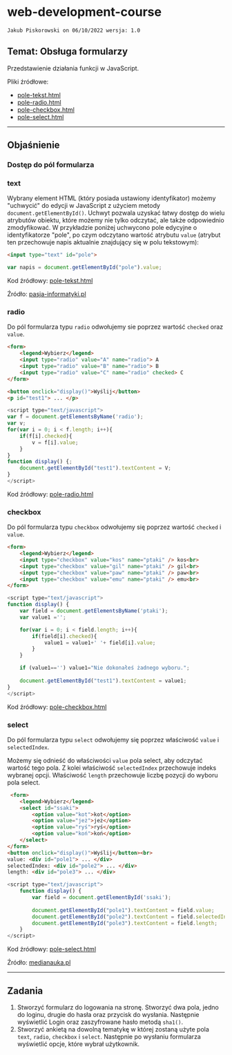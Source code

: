 # web-development-course

`Jakub Piskorowski on 06/10/2022 wersja: 1.0`

## Temat: Obsługa formularzy

Przedstawienie działania funkcji w JavaScript.

Pliki źródłowe: 
- [pole-tekst.html](pole-tekst.html)
- [pole-radio.html](pole-radio.html)
- [pole-checkbox.html](pole-checkbox.html)
- [pole-select.html](pole-select.html)

---

## Objaśnienie


### Dostęp do pól formularza

### text

Wybrany element HTML (który posiada ustawiony identyfikator) możemy "uchwycić" do edycji w JavaScript z użyciem metody `document.getElementById()`. Uchwyt pozwala uzyskać łatwy dostęp do wielu atrybutów obiektu, które możemy nie tylko odczytać, ale także odpowiednio zmodyfikować. W przykładzie poniżej uchwycono pole edycyjne o identyfikatorze "pole", po czym odczytano wartość atrybutu `value` (atrybut ten przechowuje napis aktualnie znajdujący się w polu tekstowym):
```HTML
<input type="text" id="pole">
```

``` JavaScript
var napis = document.getElementById("pole").value;
```
Kod źródłowy: [pole-tekst.html](pole-tekst.html)


Źródło: [pasja-informatyki.pl](https://pasja-informatyki.pl/programowanie-webowe/uchwycenie-elementu-w-javascript/)

### radio

Do pól formularza typu `radio` odwołujemy sie poprzez wartość `checked` oraz `value`.
``` HTML
<form>
    <legend>Wybierz</legend>
    <input type="radio" value="A" name="radio"> A
    <input type="radio" value="B" name="radio"> B
    <input type="radio" value="C" name="radio" checked> C
</form>

<button onclick="display()">Wyślij</button>
<p id="test1"> ... </p>
```

``` JavaScript
<script type="text/javascript">
var f = document.getElementsByName('radio');
var v;
for(var i = 0; i < f.length; i++){
    if(f[i].checked){
        v = f[i].value;
    }
}
function display() {;
    document.getElementById("test1").textContent = V;
}
</script>
```
Kod źródłowy: [pole-radio.html](pole-radio.html)

### checkbox

Do pól formularza typu `checkbox` odwołujemy się poprzez wartość `checked` i `value`.
``` HTML
<form>
    <legend>Wybierz</legend>
    <input type="checkbox" value="kos" name="ptaki" /> kos<br>
    <input type="checkbox" value="gil" name="ptaki" /> gil<br>
    <input type="checkbox" value="paw" name="ptaki" /> paw<br>
    <input type="checkbox" value="emu" name="ptaki" /> emu<br>
</form>
```

``` JavaScript
<script type="text/javascript">
function display() {
    var field = document.getElementsByName('ptaki');
    var value1 ='';

    for(var i = 0; i < field.length; i++){
        if(field[i].checked){
            value1 = value1+' '+ field[i].value;
        }
    }

    if (value1=='') value1="Nie dokonałeś żadnego wyboru.";
    
    document.getElementById("test1").textContent = value1;
}
</script>
```
Kod źródłowy: [pole-checkbox.html](pole-checkbox.html)

### select

Do pól formularza typu `select` odwołujemy się poprzez właściwość `value` i `selectedIndex`.

Możemy się odnieść do właściwości `value` pola select, aby odczytać wartość tego pola. Z kolei właściwość `selectedIndex` przechowuje indeks wybranej opcji. Właściwość `length` przechowuje liczbę pozycji do wyboru pola select.
``` HTML
 <form>
    <legend>Wybierz</legend>
    <select id="ssaki">
        <option value="kot">kot</option>
        <option value="jeż">jeż</option>
        <option value="ryś">ryś</option>
        <option value="koń">koń</option>
    </select>
</form>
<button onclick="display()">Wyślij</button><br>
value: <div id="pole1"> ... </div>
selectedIndex: <div id="pole2"> ... </div>
length: <div id="pole3"> ... </div>
```

``` JavaScript
<script type="text/javascript">
    function display() {
        var field = document.getElementById('ssaki');
        
        document.getElementById("pole1").textContent = field.value;
        document.getElementById("pole2").textContent = field.selectedIndex;
        document.getElementById("pole3").textContent = field.length;
    }
</script>
```
Kod źródłowy: [pole-select.html](pole-select.html)


Źródło: [medianauka.pl](https://www.medianauka.pl/formularze-javascript)

---

## Zadania

1. Stworzyć formularz do logowania na stronę. Stworzyć dwa pola, jedno do loginu, drugie do hasła oraz przycisk do wysłania. Następnie wyświetlić Login oraz zaszyfrowane hasło metodą `sha1()`.
2. Stworzyć ankietą na dowolną tematykę w której zostaną użyte pola `text`, `radio`, `checkbox` i `select`. Następnie po wysłaniu formularza wyświetlić opcje, które wybrał użytkownik. 
